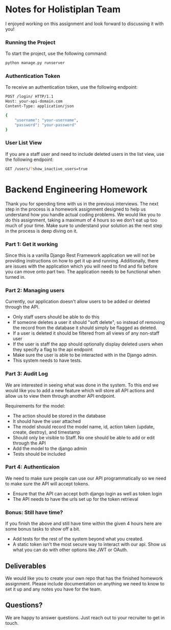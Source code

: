 # Notes for Holistiplan Team
I enjoyed working on this assignment and look forward to discussing it with you!

### Running the Project
To start the project, use the following command:

```bash
python manage.py runserver
```

### Authentication Token
To receive an authentication token, use the following endpoint:

```bash
POST /login/ HTTP/1.1
Host: your-api-domain.com
Content-Type: application/json

{
    "username": "your-username",
    "password": "your-password"
}
```

### User List View
If you are a staff user and need to include deleted users in the list view, use the following endpoint:

```bash
GET /users/?show_inactive_users=true
```


# Backend Engineering Homework
  
Thank you for spending time with us in the previous interviews.  The next step in the process is a homework assignment designed to help us understand how you handle actual coding problems. We would like you to do this assignment, taking a maximum of 4 hours so we don’t eat up too much of your time.  Make sure to understand your solution as the next step in the process is deep diving on it.   
  
### Part 1: Get it working  
Since this is a vanilla Django Rest Framework application we will not be providing instructions on how to get it up and running. Additionally, there are issues with the application which you will need to find and fix before you can move onto part two.  The application needs to be functional when turned in.  
  
### Part 2: Managing users  
Currently, our application doesn't allow users to be added or deleted through the API. 
* Only staff users should be able to do this
* If someone deletes a user it should "soft delete", so instead of removing the record from the database it should simply be flagged as deleted.
* If a user is deleted it should be filtered from all views of any non-staff user
* If the user is staff the app should optionally display deleted users when they specify a flag to the api endpoint
* Make sure the user is able to be interacted with in the Django admin.
* This system needs to have tests.

### Part 3: Audit Log  
We are interested in seeing what was done in the system.  To this end we would like you to add a new feature which will store all API actions and allow us to view them through another API endpoint.

Requirements for the model:
* The action should be stored in the database
* It should have the user attached
* The model should record the model name, id, action taken (update, create, destroy), and timestamp
* Should only be visible to Staff.  No one should be able to add or edit through the API
* Add the model to the django admin
* Tests should be included

### Part 4: Authenticaion
We need to make sure people can use our API programmatically so we need to make sure the API will accept tokens.

* Ensure that the API can accept both django login as well as token login
* The API needs to have the urls set up for the token retrieval

### Bonus: Still have time?
If you finish the above and still have time within the given 4 hours here are some bonus tasks to show off a bit.
* Add tests for the rest of the system beyond what you created.
* A static token isn't the most secure way to interact with our api. Show us what you can do with other options like JWT or OAuth.

## Deliverables
We would like you to create your own repo that has the finished homework assignment.  Please include documentation on anything we need to know to set it up and any notes you have for the team.

## Questions?
We are happy to answer questions.  Just reach out to your recruiter to get in touch.
